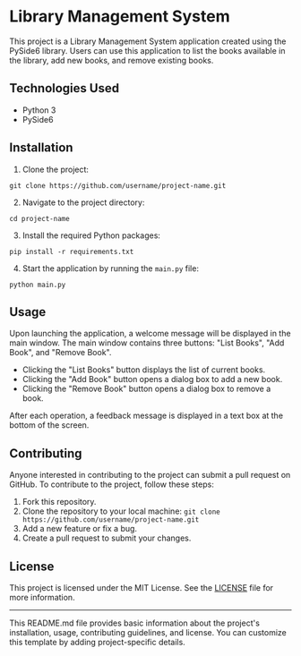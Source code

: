 # Library Management System

This project is a Library Management System application created using the PySide6 library. Users can use this application to list the books available in the library, add new books, and remove existing books.

## Technologies Used

- Python 3
- PySide6

## Installation

1. Clone the project:

```
git clone https://github.com/username/project-name.git
```

2. Navigate to the project directory:

```
cd project-name
```

3. Install the required Python packages:

```
pip install -r requirements.txt
```

4. Start the application by running the `main.py` file:

```
python main.py
```

## Usage

Upon launching the application, a welcome message will be displayed in the main window. The main window contains three buttons: "List Books", "Add Book", and "Remove Book".

- Clicking the "List Books" button displays the list of current books.
- Clicking the "Add Book" button opens a dialog box to add a new book.
- Clicking the "Remove Book" button opens a dialog box to remove a book.

After each operation, a feedback message is displayed in a text box at the bottom of the screen.

## Contributing

Anyone interested in contributing to the project can submit a pull request on GitHub. To contribute to the project, follow these steps:

1. Fork this repository.
2. Clone the repository to your local machine: `git clone https://github.com/username/project-name.git`
3. Add a new feature or fix a bug.
4. Create a pull request to submit your changes.

## License

This project is licensed under the MIT License. See the [LICENSE](LICENSE) file for more information.

---

This README.md file provides basic information about the project's installation, usage, contributing guidelines, and license. You can customize this template by adding project-specific details.
